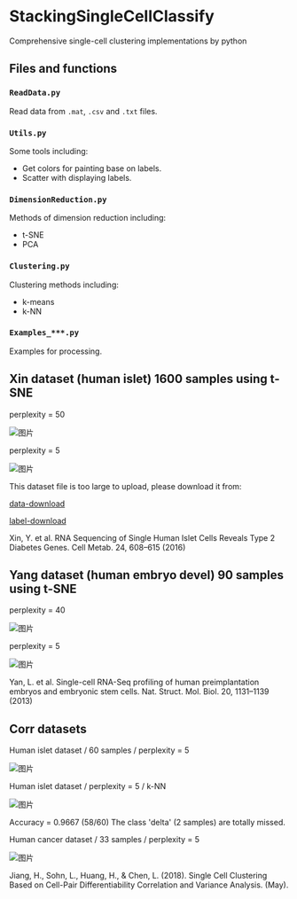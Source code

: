 # StackingSingleCellClassify

Comprehensive single-cell clustering implementations by python

## Files and functions

### `ReadData.py`

Read data from `.mat`, `.csv` and `.txt` files.

### `Utils.py`

Some tools including:

* Get colors for painting base on labels.
* Scatter with displaying labels.

### `DimensionReduction.py`

Methods of dimension reduction including:

* t-SNE
* PCA

### `Clustering.py`

Clustering methods including:

* k-means
* k-NN

### `Examples_***.py`

Examples for processing.

## Xin dataset (human islet) 1600 samples using t-SNE

perplexity = 50

![图片](pics/xin_human_islet_perp50.png)

perplexity = 5

![图片](pics/xin_human_islet_perp5.png)

This dataset file is too large to upload, please download it from:

[data-download](https://www.ncbi.nlm.nih.gov/geo/download/?acc=GSE81608&format=file&file=GSE81608%5Fhuman%5Fislets%5Frpkm%2Etxt%2Egz)

[label-download](https://s3.amazonaws.com/scrnaseq-public-datasets/manual-data/xin/human_islet_cell_identity.txt)

Xin, Y. et al. RNA Sequencing of Single Human Islet Cells Reveals Type 2 Diabetes Genes. Cell Metab. 24, 608–615 (2016)

## Yang dataset (human embryo devel) 90 samples using t-SNE

perplexity = 40

![图片](pics/yang_human_embryo_devel_perp40.png)

perplexity = 5

![图片](pics/yang_human_embryo_devel_perp5.png)

Yan, L. et al. Single-cell RNA-Seq profiling of human preimplantation embryos and embryonic stem cells. Nat. Struct. Mol. Biol. 20, 1131–1139 (2013)

## Corr datasets

Human islet dataset / 60 samples / perplexity = 5

![图片](pics/corr_islet_perp5.png)

Human islet dataset / perplexity = 5 / k-NN

![图片](pics/corr_islet_perp5_knn.png)

Accuracy = 0.9667 (58/60) The class 'delta' (2 samples) are totally missed.

Human cancer dataset / 33 samples / perplexity = 5

![图片](pics/corr_hcancer_perp5.png)

Jiang, H., Sohn, L., Huang, H., & Chen, L. (2018). Single Cell Clustering Based on Cell-Pair Differentiability Correlation and Variance Analysis. (May).
